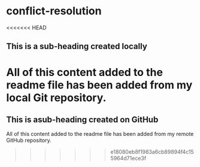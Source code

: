 # conflict-resolution

<<<<<<< HEAD
## This is a sub-heading created locally

All of this content added to the readme file has been added from my local Git repository.
=======
## This is asub-heading created on GitHub

All of this content added to the readme file has been added from my remote GitHub repository.
>>>>>>> e18080eb8f1983a6cb89894f4c155964d71ece3f
